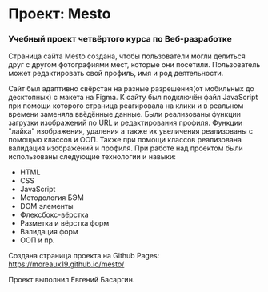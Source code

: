 # Проект: Mesto

### Учебный проект четвёртого курса по Веб-разработке

Страница сайта Mesto создана, чтобы пользователи могли делиться друг с другом фотографиями мест, которые они посетили. Пользователь может редактировать свой профиль, имя и род деятельности.

Сайт был адаптивно свёрстан на разные разрешения(от мобильных до десктопных) с макета на Figma. К сайту был подключён файл JavaScript при помощи которого страница реагировала на клики и в реальном времени заменяла ввёдённые данные. Были реализованы функции загрузки изображений по URL и редактирования профиля. Функции "лайка" изображения, удаления а также их увеличения реализованы с помощью классов и ООП. Также при помощи классов реализована валидация изображений и профиля. При работе над проектом были использованы следующие технологии и навыки:

- HTML
- CSS
- JavaScript
- Методология БЭМ
- DOM элементы
- Флексбокс-вёрстка
- Разметка и вёрстка форм
- Валидация форм
- ООП и пр.

Создана страница проекта на Github Pages: https://moreaux19.github.io/mesto/

Проект выполнил Евгений Басаргин.

